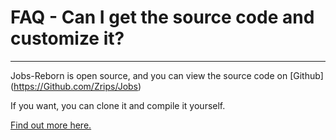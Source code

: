 # FAQ - Can I get the source code and customize it?

<topMenu>

---

Jobs-Reborn is open source, and you can view the source code on [Github] (<https://Github.com/Zrips/Jobs>)

If you want, you can clone it and compile it yourself.

[Find out more here.](https://Github.com/mrfdev/Jobs/blob/main/Resources/FAQ/Jobs-jar-files.md)

